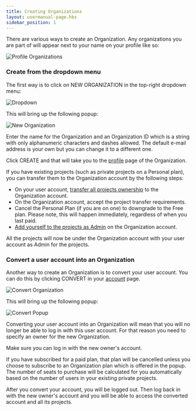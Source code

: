 ```yaml
---
title: Creating Organizations
layout: usermanual-page.hbs
sidebar_position: 1
---
```


There are various ways to create an Organization. Any organizations you are part of will appear next to your name on your profile like so:

![Profile Organizations][1]

### Create from the dropdown menu

The first way is to click on NEW ORGANIZATION in the top-right dropdown menu:

![Dropdown][2]

This will bring up the following popup:

![New Organization][3]

Enter the name for the Organization and an Organization ID which is a string with only alphanumeric characters and dashes allowed. The default e-mail address is your own but you can change it to a different one.

Click CREATE and that will take you to the [profile][4] page of the Organization.

If you have existing projects (such as private projects on a Personal plan), you can transfer them to the Organization account by the following steps:

* On your user account, [transfer all projects ownership][5] to the Organization account.
* On the Organization account, accept the project transfer requirements.
* Cancel the Personal Plan (if you are on one) to downgrade to the Free plan. Please note, this will happen immediately, regardless of when you last paid.
* [Add yourself to the projects as Admin][6] on the Organization account.

All the projects will now be under the Organization account with your user account as Admin for the projects.

### Convert a user account into an Organization

Another way to create an Organization is to convert your user account. You can do this by clicking CONVERT in your [account][7] page.

![Convert Organization][8]

This will bring up the following popup:

![Convert Popup][9]

Converting your user account into an Organization will mean that you will no longer be able to log in with this user account. For that reason you need to specify an owner for the new Organization.

<div class="alert alert-info">
Make sure you can log in with the new owner's account.
</div>

If you have subscribed for a paid plan, that plan will be cancelled unless you choose to subscribe to an Organization plan which is offered in the popup. The number of seats to purchase will be calculated for you automatically based on the number of users in your existing private projects.

After you convert your account, you will be logged out. Then log back in with the new owner's account and you will be able to access the converted account and all its projects.

[1]: /images/user-manual/organizations/organizations.jpg
[2]: /images/user-manual/organizations/dropdown.png
[3]: /images/user-manual/organizations/new-organization.jpg
[4]: /user-manual/profile
[5]: /user-manual/profile/projects/#transfer-project-ownership
[6]: /user-manual/organizations/managing-organizations/#projects
[7]: /user-manual/profile/account
[8]: /images/user-manual/organizations/convert.png
[9]: /images/user-manual/organizations/convert-popup.png
